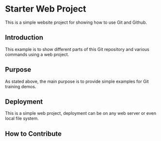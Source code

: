 # Starter Web Project

This is a simple website project for showing how to use Git and Github.

## Introduction

This example is to show different parts of this Git repository and various commands using a web project.

## Purpose

As stated above, the main purpose is to provide simple examples for Git training demos.

## Deployment

This is a simple web project, deployment can be on any web server or even local file system.

## How to Contribute

